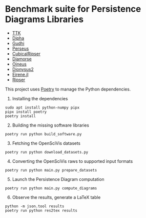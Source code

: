 Benchmark suite for Persistence Diagrams Libraries
==================================================


* [TTK](https://topology-tool-kit.github.io)
* [Dipha](https://github.com/DIPHA/dipha)
* [Gudhi](https://gudhi.inria.fr/)
* [Perseus](https://people.maths.ox.ac.uk/nanda/perseus/index.html)
* [CubicalRipser](https://github.com/CubicalRipser/CubicalRipser_3dim)
* [Diamorse](https://github.com/AppliedMathematicsANU/diamorse)
* [Oineus](https://github.com/grey-narn/oineus)
* [Dionysus2](https://mrzv.org/software/dionysus2)
* [Eirene.jl](https://github.com/Eetion/Eirene.jl)
* [Ripser](https://github.com/Ripser/ripser)

This project uses [Poetry](https://python-poetry.org/) to manage the
Python dependencies.

1. Installing the dependencies

```
sudo apt install python-numpy pipx
pipx install poetry
poetry install
```

2. Building the missing software libraries

```
poetry run python build_software.py
```

3. Fetching the OpenSciVis datasets

```
poetry run python download_datasets.py
```

4. Converting the OpenSciVis raws to supported input formats

```
poetry run python main.py prepare_datasets
```

5. Launch the Persistence Diagram computation

```
poetry run python main.py compute_diagrams
```

6. Observe the results, generate a LaTeX table

```
python -m json.tool results
poetry run python res2tex results
```
